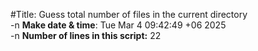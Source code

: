 #Title: Guess total number of files in the current directory
\
-n **Make date & time**: 
Tue Mar  4 09:42:49 +06 2025
\
-n **Number of lines in this script:** 
22

